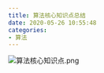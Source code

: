 ```yaml
---
title: 算法核心知识点总结
date: 2020-05-26 10:55:48
categories:
- 算法
---
```

![算法核心知识点.png](https://upload-images.jianshu.io/upload_images/5526061-d873f2167bdf28ed.png?imageMogr2/auto-orient/strip%7CimageView2/2/w/1240)
